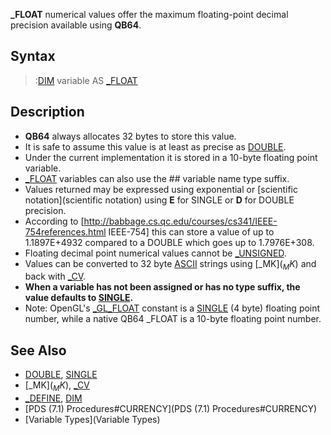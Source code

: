 **_FLOAT** numerical values offer the maximum floating-point decimal precision available using **QB64**.


## Syntax
 
> :[DIM](DIM) variable AS [_FLOAT](_FLOAT)


## Description

* **QB64** always allocates 32 bytes to store this value. 
* It is safe to assume this value is at least as precise as [DOUBLE](DOUBLE). 
* Under the current implementation it is stored in a 10-byte floating point variable.
* [_FLOAT](_FLOAT) variables can also use the ## variable name type suffix.
* Values returned may be expressed using exponential or [scientific notation](scientific notation) using **E** for SINGLE or **D** for DOUBLE precision.
* According to [http://babbage.cs.qc.edu/courses/cs341/IEEE-754references.html IEEE-754] this can store a value of up to 1.1897E+4932 compared to a DOUBLE which goes up to 1.7976E+308. 
* Floating decimal point numerical values cannot be [_UNSIGNED](_UNSIGNED).
* Values can be converted to 32 byte [ASCII](ASCII) strings using [_MK$](_MK$) and back with [_CV](_CV).
* **When a variable has not been assigned or has no type suffix, the value defaults to [SINGLE](SINGLE).**
* Note: OpenGL's [_GL_FLOAT](_GL_FLOAT) constant is a [SINGLE](SINGLE) (4 byte) floating point number, while a native QB64 _FLOAT is a 10-byte floating point number.


## See Also

* [DOUBLE](DOUBLE), [SINGLE](SINGLE)
* [_MK$](_MK$), [_CV](_CV)
* [_DEFINE](_DEFINE), [DIM](DIM)
* [PDS (7.1) Procedures#CURRENCY](PDS (7.1) Procedures#CURRENCY)
* [Variable Types](Variable Types)




